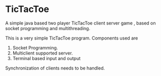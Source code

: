 # TicTacToe
A simple java based two player TicTacToe client server game , based on socket programming and multithreading. 

This is a very simple TicTacToe program. Components used are
1. Socket Programming.
2. Multiclient supported server. 
3. Terminal based input and output 

Synchronization of clients needs to be handled. 

